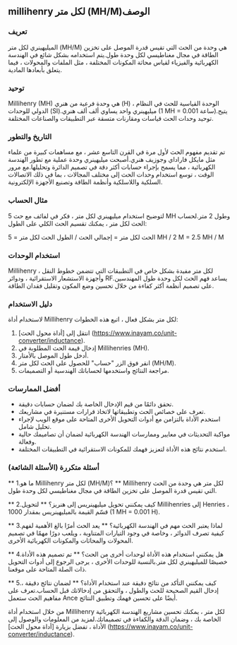 ## millihenry لكل متر (MH/M) ​​الوصف

### تعريف
الميليهينري لكل متر (MH/M) ​​هي وحدة من الحث التي تقيس قدرة الموصل على تخزين الطاقة في مجال مغناطيسي لكل وحدة طول.يتم استخدامه بشكل شائع في الهندسة الكهربائية والفيزياء لقياس محاثة المكونات المختلفة ، مثل الملفات والمحولات ، فيما يتعلق بأبعادها المادية.

### توحيد
Millihenry (MH) هي وحدة فرعية من هنري (H) ، الوحدة القياسية للحث في النظام الدولي للوحدات (SI).ميليهينري واحد يساوي ألف ألف هنري (1 MH = 0.001 ساعة).يتيح توحيد وحدات الحث قياسات ومقارنات متسقة عبر التطبيقات والصناعات المختلفة.

### التاريخ والتطور
تم تقديم مفهوم الحث لأول مرة في القرن التاسع عشر ، مع مساهمات كبيرة من علماء مثل مايكل فاراداي وجوزيف هنري.أصبحت ميليهينري وحدة عملية مع تطور الهندسة الكهربائية ، مما يسمح بإجراء حسابات أكثر دقة في تصميم الدائرة وتحليلها.مع مرور الوقت ، توسع استخدام وحدات الحث إلى مختلف المجالات ، بما في ذلك الاتصالات السلكية واللاسلكية وأنظمة الطاقة وتصنيع الأجهزة الإلكترونية.

### مثال الحساب
لتوضيح استخدام ميليهينري لكل متر ، فكر في لفائف مع حث 5 MH وطول 2 متر.لحساب الحث لكل متر ، يمكنك تقسيم الحث الكلي على الطول:

الحث لكل متر = إجمالي الحث / الطول
الحث لكل متر = 5 MH / 2 M = 2.5 MH / M

### استخدام الوحدات
Millihenry لكل متر مفيدة بشكل خاص في التطبيقات التي تتضمن خطوط النقل ، وأجهزة الاستشعار الاستقرائية ، ودوائر RF.يساعد فهم الحث لكل وحدة طول المهندسين على تصميم أنظمة أكثر كفاءة من خلال تحسين وضع المكون وتقليل فقدان الطاقة.

### دليل الاستخدام
لاستخدام أداة Millihenry لكل متر بشكل فعال ، اتبع هذه الخطوات:
1. انتقل إلى [أداة محول الحث] (https://www.inayam.co/unit-converter/inductance).
2. إدخال قيمة الحث المطلوبة في Millihenries (MH).
3. أدخل طول الموصل بالأمتار.
4. انقر فوق الزر "حساب" للحصول على الحث لكل متر (MH/M).
5. مراجعة النتائج واستخدمها لحساباتك الهندسية أو التصميمات.

### أفضل الممارسات
- تحقق دائمًا من قيم الإدخال الخاصة بك لضمان حسابات دقيقة.
- تعرف على خصائص الحث وتطبيقاتها لاتخاذ قرارات مستنيرة في مشاريعك.
- استخدم الأداة بالتزامن مع أدوات التحويل الأخرى المتاحة على موقع الويب لإجراء تحليل شامل.
- مواكبة التحديثات في معايير وممارسات الهندسة الكهربائية لضمان أن تصاميمك حالية وفعالة.
- استخدم نتائج هذه الأداة لتعزيز فهمك للمكونات الاستقرائية في التطبيقات المختلفة.

### أسئلة متكررة (الأسئلة الشائعة)

** 1.ما هو Millihenry لكل متر (MH/M)؟ **
Millihenry لكل متر هي وحدة من الحث التي تقيس قدرة الموصل على تخزين الطاقة في مجال مغناطيسي لكل وحدة طول.

** 2.كيف يمكنني تحويل ميليهينريس إلى هنريز؟ **
لتحويل Millihenries إلى Henries ، قسّم القيمة بالميليهينريس بمقدار 1000 (1 MH = 0.001 H).

** 3.لماذا يعتبر الحث مهم في الهندسة الكهربائية؟ **
يعد الحث أمرًا بالغ الأهمية لفهم كيفية تصرف الدوائر ، وخاصة في وجود التيارات المتناوبة ، ويلعب دورًا مهمًا في تصميم المحولات والمحاثات والمكونات الكهربائية الأخرى.

** 4.هل يمكنني استخدام هذه الأداة لوحدات أخرى من الحث؟ **
تم تصميم هذه الأداة خصيصًا للميليهينري لكل متر.بالنسبة للوحدات الأخرى ، يرجى الرجوع إلى أدوات التحويل ذات الصلة المتاحة على موقعنا.

** 5.كيف يمكنني التأكد من نتائج دقيقة عند استخدام الأداة؟ **
لضمان نتائج دقيقة ، إدخال القيم الصحيحة للحث والطول ، والتحقق من إدخالاتك قبل الحساب.تعرف على مفاهيم الحث ستعمل Ance أيضًا على تحسين فهمك وتطبيق النتائج.

من خلال استخدام أداة Millihenry لكل متر ، يمكنك تحسين مشاريع الهندسة الكهربائية الخاصة بك ، وضمان الدقة والكفاءة في تصميماتك.لمزيد من المعلومات والوصول إلى الأداة ، تفضل بزيارة [أداة محول الحث] (https://www.inayam.co/unit-converter/inductance).